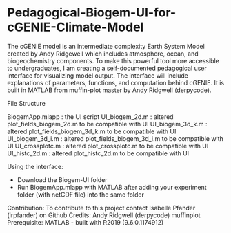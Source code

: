 # Pedagogical-Biogem-UI-for-cGENIE-Climate-Model
The cGENIE model is an intermediate complexity Earth System Model created by Andy Ridgewell which includes atmosphere, ocean, and biogeochemistry components. To make this powerful tool more accessible to undergraduates, I am creating a self-documented pedagogical user interface for visualizing model output. The interface will include explanations of parameters, functions, and computation behind cGENIE. It is built in MATLAB from muffin-plot master by Andy Ridgwell (derpycode).

File Structure

BiogemApp.mlapp : the UI script
UI_biogem_2d.m : altered plot_fields_biogem_2d.m to be compatible with UI
UI_biogem_3d_k.m : altered plot_fields_biogem_3d_k.m to be compatible with UI
UI_biogem_3d_i.m : altered plot_fields_biogem_3d_i.m to be compatible with UI
UI_crossplotc.m : altered plot_crossplotc.m to be compatible with UI
UI_histc_2d.m : altered plot_histc_2d.m to be compatible with UI

Using the interface:
- Download the Biogem-UI folder
- Run BiogemApp.mlapp with MATLAB after adding your experiment folder (with netCDF file) into the same folder


Contribution: To contribute to this project contact Isabelle Pfander (irpfander) on Github
Credits: Andy Ridgwell (derpycode) muffinplot 
Prerequisite: MATLAB - built with R2019 (9.6.0.1174912)


